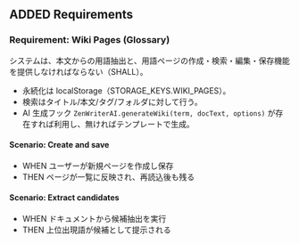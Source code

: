 ## ADDED Requirements
### Requirement: Wiki Pages (Glossary)
システムは、本文からの用語抽出と、用語ページの作成・検索・編集・保存機能を提供しなければならない（SHALL）。

- 永続化は localStorage（STORAGE_KEYS.WIKI_PAGES）。
- 検索はタイトル/本文/タグ/フォルダに対して行う。
- AI 生成フック `ZenWriterAI.generateWiki(term, docText, options)` が存在すれば利用し、無ければテンプレートで生成。

#### Scenario: Create and save
- WHEN ユーザーが新規ページを作成し保存
- THEN ページが一覧に反映され、再読込後も残る

#### Scenario: Extract candidates
- WHEN ドキュメントから候補抽出を実行
- THEN 上位出現語が候補として提示される
